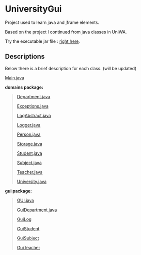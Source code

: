 # UniversityGui


Project used to learn java and jframe elements.

Based on the project I continued from java classes in UniWA.

Try the executable jar file : [right here](https://github.com/VaggM/UniversityGui/blob/main/UniversityGUI/out/artifacts/UniversityGUI_jar/UniversityGUI.jar).

## Descriptions

Below there is a brief description for each class. (will be updated)

[Main.java](https://github.com/VaggM/UniversityGui/blob/main/Descriptions/Main.md)

**domains package:** 

> [Department.java](https://github.com/VaggM/UniversityGui/blob/main/Descriptions/domains/Department.md)
>
> [Exceptions.java](https://github.com/VaggM/UniversityGui/blob/main/Descriptions/domains/Exceptions.md)
>
> [LogAbstract.java](https://github.com/VaggM/UniversityGui/blob/main/Descriptions/domains/LogAbstract.md)
>
> [Logger.java](https://github.com/VaggM/UniversityGui/blob/main/Descriptions/domains/Logger.md)
>
> [Person.java](https://github.com/VaggM/UniversityGui/blob/main/Descriptions/domains/Person.md)
>
> [Storage.java](https://github.com/VaggM/UniversityGui/blob/main/Descriptions/domains/Storage.md)
>
> [Student.java](https://github.com/VaggM/UniversityGui/blob/main/Descriptions/domains/Student.md)
>
> [Subject.java](https://github.com/VaggM/UniversityGui/blob/main/Descriptions/domains/Subject.md)
>
> [Teacher.java](https://github.com/VaggM/UniversityGui/blob/main/Descriptions/domains/Teacher.md)
>
> [University.java](https://github.com/VaggM/UniversityGui/blob/main/Descriptions/domains/University.md)
>

**gui package:** 

> [GUI.java](https://github.com/VaggM/UniversityGui/blob/main/Descriptions/gui/GUI.md)
>
> [GuiDepartment.java](https://github.com/VaggM/UniversityGui/blob/main/Descriptions/gui/GuiDepartment.md)
>
> [GuiLog](https://github.com/VaggM/UniversityGui/blob/main/Descriptions/gui/GuiLog.md)
>
> [GuiStudent](https://github.com/VaggM/UniversityGui/blob/main/Descriptions/gui/GuiStudent.md)
>
> [GuiSubject](https://github.com/VaggM/UniversityGui/blob/main/Descriptions/gui/GuiSubject.md)
>
> [GuiTeacher](https://github.com/VaggM/UniversityGui/blob/main/Descriptions/gui/GuiTeacher.md)
>

